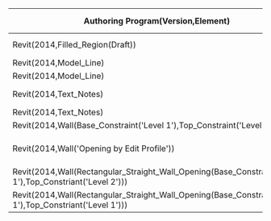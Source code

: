 |Authoring Program(Version,Element)|Export Program(Version,MVD)|Import Program(Version,MVD)|Data Translation|Notes...............................................|                   
| --- | --- | --- | ------------------- | -------------- |
|Revit(2014,Filled_Region(Draft))|IFCExporter(2_9_0,FMHO)|Revit(2014,Default)|Partial|'Draft File Pattern' changes to 'Model Fill Pattern'
|Revit(2014,Model_Line)|IFCExporter(2_9_0,FMHO)|Revit(2014,Default)|Yes|
|Revit(2014,Model_Line)|IFCExporter(2_9_0,CV_2_0)|Revit(2014,Default)|No|'Model Line' missing
|Revit(2014,Text_Notes)|IFCExporter(2_9_0,FMHO)|Revit(2014,Default)|Yes|3 different scales translated, as well.
|Revit(2014,Text_Notes)|IFCExporter(2_9_0,CV_2_0)|Revit(2014,Default)|No|Missing
|Revit(2014,Wall(Base_Constraint('Level 1'),Top_Constraint('Level 2'))|IFCExporter(2_9_0,CV_2_0)|Revit(2014,Default)|Partial|'Top Constraint' = Unconnected
|Revit(2014,Wall('Opening by Edit Profile'))|IFCExporter(2_9_0,CV_2_0)|Revit(2014,Default)|Partial|('Opening Profile' is missing, New 'Rectangular Straight Wall Opening' Object created)
|Revit(2014,Wall(Rectangular_Straight_Wall_Opening(Base_Constraint('Level 1'),Top_Constriant('Level 2')))|IFCExporter(2_9_0,CV_2_0)|Revit(2014,Default)|Partial|'Top Constraint' went from 'Level 2' to 'Level 1'.
|Revit(2014,Wall(Rectangular_Straight_Wall_Opening(Base_Constraint('Level 1'),Top_Constriant('Level 1')))|IFCExporter(2_9_0,CV_2_0)|Revit(2014,Default)|Yes|